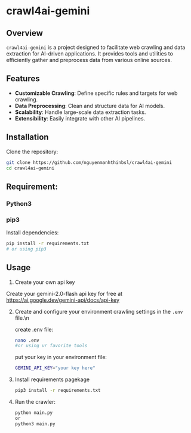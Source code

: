 # crawl4ai-gemini

## Overview
`crawl4ai-gemini` is a project designed to facilitate web crawling and data extraction for AI-driven applications. It provides tools and utilities to efficiently gather and preprocess data from various online sources.

## Features
- **Customizable Crawling**: Define specific rules and targets for web crawling.
- **Data Preprocessing**: Clean and structure data for AI models.
- **Scalability**: Handle large-scale data extraction tasks.
- **Extensibility**: Easily integrate with other AI pipelines.

## Installation
Clone the repository:
```bash
git clone https://github.com/nguyenmanhthinbsl/crawl4ai-gemini
cd crawl4ai-gemini
```

## Requirement:
### Python3 
### pip3 


Install dependencies:
```bash
pip install -r requirements.txt 
# or using pip3
```

## Usage
1. Create your own api key

Create your gemini-2.0-flash api key for free at https://ai.google.dev/gemini-api/docs/api-key

2. Create and configure your environment crawling settings in the `.env` file.\n
    
    create .env file: 
    ```bash
    nano .env
    #or using ur favorite tools
    ```
    put your key in your environment file: 
    ```bash
    GEMINI_API_KEY="your key here"
    ```
3. Install requirements pagekage
    ```bash
    pip3 install -r requirements.txt
    ```
4. Run the crawler:
    ```bash
    python main.py 
    or 
    python3 main.py 
    ```